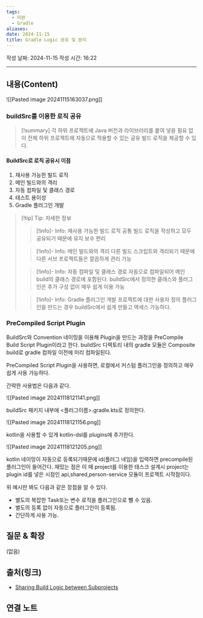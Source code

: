 ```yaml
---
tags:
  - 미완
  - Gradle
aliases: 
date: 2024-11-15
title: Gradle Logic 공유 및 분리
---
```

작성 날짜: 2024-11-15
작성 시간: 16:22


----
## 내용(Content)

![[Pasted image 20241115163037.png]]

### buildSrc를 이용한 로직 공유

>[!summary]
>각 하위 프로젝트에 Java 버전과 라이브러리를 붙여 넣을 필요 없이 전체 하위 프로젝트에 자동으로 적용할 수 있는 공유 빌드 로직을 제공할 수 있다.

#### BuildSrc로 로직 공유시 이점

1. 재사용 가능한 빌드 로직
2. 메인 빌드와의 격리
3. 자동 컴파일 및 클래스 경로
4. 테스트 용이성
5. Gradle 플러그인 개발

>[!tip] Tip: 자세한 정보
>>[!info]- Info: 재사용 가능한 빌드 로직
>> 공통 빌드 로직을 작성하고 모두 공유되기 때문에 유지 보수 편리
>
>>[!info]- Info: 메인 빌드와의 격리
>> 다른 빌드 스크립트와 격리되기 때문에 다른 서브 프로젝트들은 깔끔하게 관리 가능
>
>>[!info]- Info: 자동 컴파일 및 클래스 경로
>> 자동으로 컴파일되어 메인 build의 클래스 경로에 포함된다. buildSrc에서 정의한 클래스와 플러그인은 추가 구성 없이 매우 쉽게 이용 가능
>
>>[!info]- Info: Gradle 플러그인 개발
>>프로젝트에 대한 사용자 정의 플러그인을 만드는 경우 buildSrc에서 쉽게 만들고 액세스 가능하다.

### PreCompiled Script Plugin

BuildSrc와 Convention 네이밍을 이용해 Plugin을 만드는 과정을 PreCompile Build Script Plugin이라고 한다. buildSrc 디렉토리 내의 gradle 모듈은 Composite build로 gradle 컴파일 이전에 미리 컴파일된다.

PreCompiled Script Plugin을 사용하면, 로컬에서 커스텀 플러그인을 정의하고 매우 쉽게 사용 가능하다. 

간략한 사용법은 다음과 같다.

![[Pasted image 20241118121141.png]]

buildSrc 패키지 내부에 <플러그이름>.gradle.kts로 정의한다.

![[Pasted image 20241118121156.png]]

kotlin을 사용할 수 있게 kotlin-dsl를 plugins에 추가한다.

![[Pasted image 20241118121205.png]]

kotlin 네이밍이 자동으로 등록되기때문에 id(플러그 네임)을 입력하면 precompile된 플러그인이 들어간다. 재밌는 점은 이 때 project를 이용한 태스크 설계시 project는 plugin id를 넣은 시점인 api,shared,person-service 모듈이 프로젝트 시작점이다.

위 예시만 봐도 다음과 같은 장점을 알 수 있다.

- 별도의 복잡한 Task또는 변수 로직을 플러그인으로 뺄 수 있음.
- 별도의 등록 없이 자동으로 플러그인이 등록됨.
- 간단하게 사용 가능.

## 질문 & 확장

(없음)

## 출처(링크)

- [Sharing Build Logic between Subprojects](https://docs.gradle.org/current/userguide/sharing_build_logic_between_subprojects.html)

## 연결 노트










